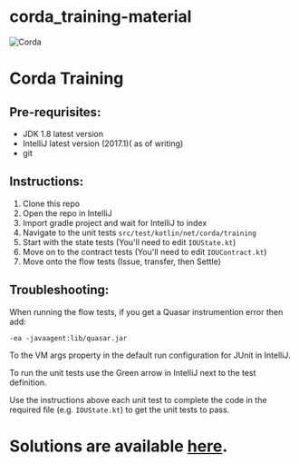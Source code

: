 # corda_training-material

![Corda](https://www.corda.net/wp-content/uploads/2016/11/fg005_corda_b.png)

# Corda Training

## Pre-requrisites:

* JDK 1.8 latest version
* IntelliJ latest version (2017.1)( as of writing)
* git

## Instructions:

1. Clone this repo
2. Open the repo in IntelliJ
3. Import gradle project and wait for IntelliJ to index
4. Navigate to the unit tests `src/test/kotlin/net/corda/training`
5. Start with the state tests (You'll need to edit `IOUState.kt`)
6. Move on to the contract tests (You'll need to edit `IOUContract.kt`)
7. Move onto the flow tests (Issue, transfer, then Settle) 

## Troubleshooting:

When running the flow tests, if you get a Quasar instrumention error then add:

    -ea -javaagent:lib/quasar.jar 
    
To the VM args property in the default run configuration for JUnit in IntelliJ.

To run the unit tests use the Green arrow in IntelliJ next to the test definition.

Use the instructions above each unit test to complete the code in the required file (e.g. `IOUState.kt`) to get the unit tests to pass.

Solutions are available [here](https://github.com/roger3cev/corda-training-solutions).
=======
